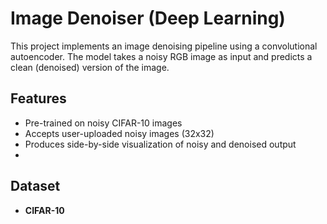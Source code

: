 # Image Denoiser (Deep Learning)

This project implements an image denoising pipeline using a convolutional autoencoder. The model takes a noisy RGB image as input and predicts a clean (denoised) version of the image.

## Features
- Pre-trained on noisy CIFAR-10 images
- Accepts user-uploaded noisy images (32x32)
- Produces side-by-side visualization of noisy and denoised output
- 
## Dataset
- **CIFAR-10** 
